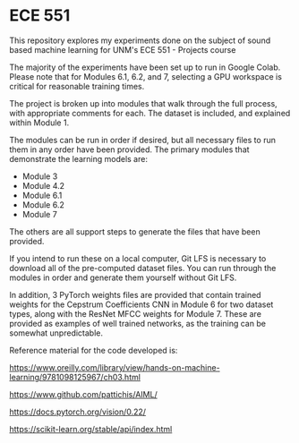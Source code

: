 # ECE 551
This repository explores my experiments done on the subject of sound based machine learning for UNM's ECE 551 - Projects course

The majority of the experiments have been set up to run in Google Colab. Please note that for Modules 6.1, 6.2, and 7, selecting a GPU workspace is critical for reasonable training times.

The project is broken up into modules that walk through the full process, with appropriate comments for each. The dataset is included, and explained within Module 1.

The modules can be run in order if desired, but all necessary files to run them in any order have been provided. The primary modules that demonstrate the learning models are:
* Module 3
* Module 4.2
* Module 6.1
* Module 6.2
* Module 7

The others are all support steps to generate the files that have been provided.

If you intend to run these on a local computer, Git LFS is necessary to download all of the pre-computed dataset files. You can run through the modules in order and generate them yourself without Git LFS.

In addition, 3 PyTorch weights files are provided that contain trained weights for the Cepstrum Coefficients CNN in Module 6 for two dataset types, along with the ResNet MFCC weights for Module 7. These are provided as examples of well trained networks, as the training can be somewhat unpredictable.

Reference material for the code developed is:

https://www.oreilly.com/library/view/hands-on-machine-learning/9781098125967/ch03.html

https://www.github.com/pattichis/AIML/

https://docs.pytorch.org/vision/0.22/

https://scikit-learn.org/stable/api/index.html
